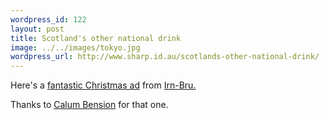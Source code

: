 ```yaml
--- 
wordpress_id: 122
layout: post
title: Scotland's other national drink
image: ../../images/tokyo.jpg
wordpress_url: http://www.sharp.id.au/scotlands-other-national-drink/
---
```

Here's a <a href="http://irn-bru.co.uk/snowman/index.html">fantastic Christmas ad</a> from <a href="http://irn-bru.co.uk/">Irn-Bru.</a>

Thanks to <a href="http://blogs.gnome.org/portal/calum">Calum Bension</a> for that one.
